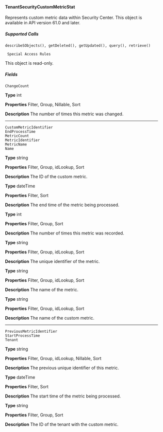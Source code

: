 #### TenantSecurityCustomMetricStat

Represents custom metric data within Security Center. This object is available in API version 61.0 and later.

##### Supported Calls
```
describeSObjects(), getDeleted(), getUpdated(), query(), retrieve()

 Special Access Rules

```
This object is read-only.

##### Fields

```
ChangeCount

```

**Type**
int

**Properties**
Filter, Group, Nillable, Sort

**Description**
The number of times this metric was changed.


-----

```
CustomMetricIdentifier
EndProcessTime
MetricCount
MetricIdentifier
MetricName
Name

```

**Type**
string

**Properties**
Filter, Group, idLookup, Sort

**Description**
The ID of the custom metric.

**Type**
dateTime

**Properties**
Filter, Sort

**Description**
The end time of the metric being processed.

**Type**
int

**Properties**
Filter, Group, Sort

**Description**
The number of times this metric was recorded.

**Type**
string

**Properties**
Filter, Group, idLookup, Sort

**Description**
The unique identifier of the metric.

**Type**
string

**Properties**
Filter, Group, idLookup, Sort

**Description**
The name of the metric.

**Type**
string

**Properties**
Filter, Group, idLookup, Sort

**Description**
The name of the custom metric.


-----

```
PreviousMetricIdentifier
StartProcessTime
Tenant

```

**Type**
string

**Properties**
Filter, Group, idLookup, Nillable, Sort

**Description**
The previous unique identifier of this metric.

**Type**
dateTime

**Properties**
Filter, Sort

**Description**
The start time of the metric being processed.

**Type**
string

**Properties**
Filter, Group, Sort

**Description**
The ID of the tenant with the custom metric.

